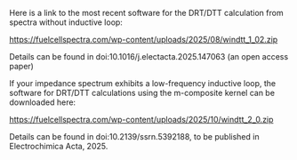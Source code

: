Here is a link to the most recent software for the DRT/DTT calculation from spectra without inductive loop:

https://fuelcellspectra.com/wp-content/uploads/2025/08/windtt_1_02.zip

Details can be found in doi:10.1016/j.electacta.2025.147063 (an open access paper)

If your impedance spectrum exhibits a low-frequency inductive loop, the software for DRT/DTT 
calculations using the m-composite kernel can be downloaded here:

https://fuelcellspectra.com/wp-content/uploads/2025/10/windtt_2_0.zip

Details can be found in doi:10.2139/ssrn.5392188, to be published
in Electrochimica Acta, 2025.
